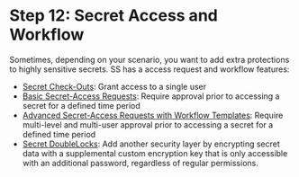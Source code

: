 [title]: # "12. Secret Access and Workflow"
[tags]: # "Workflow"
[priority]: # "120"

# Step 12: Secret Access and Workflow

Sometimes, depending on your scenario, you want to add extra protections to highly sensitive secrets. SS has a access request and workflow features:

- [Secret Check-Outs](../../secret-checkout/index.md): Grant access to a single user
- [Basic Secret-Access Requests](../../access-requests/index.md): Require approval prior to accessing a secret for a defined time period
- [Advanced Secret-Access Requests with Workflow Templates](../../secret-workflow-templates/index.md): Require multi-level and multi-user approval prior to accessing a secret for a defined time period
- [Secret DoubleLocks](../../secret-doublelocks/index.md): Add another security layer by encrypting secret data with a supplemental custom encryption key that is only accessible with an additional password, regardless of regular permissions.
